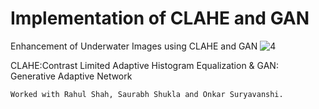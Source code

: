 # Implementation of CLAHE and GAN
Enhancement of Underwater Images using CLAHE and GAN 
![4](https://github.com/2002rahuls/FUnIE-GAN/assets/106743861/d3ba7652-fd03-468e-b265-162722b764e1)

CLAHE:Contrast Limited Adaptive Histogram Equalization & GAN: Generative Adaptive Network

 	Worked with Rahul Shah, Saurabh Shukla and Onkar Suryavanshi.







 






